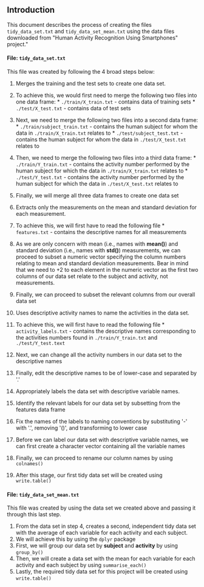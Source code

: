 ## Introduction
This document describes the process of creating the files `tidy_data_set.txt` and `tidy_data_set_mean.txt` using the data files downloaded from "Human Activity Recognition Using Smartphones" project."

#### File: `tidy_data_set.txt`
This file was created by following the 4 broad steps below:

1. Merges the training and the test sets to create one data set.
  1. To achieve this, we would first need to merge the following two files into one data frame:
    * `./train/X_train.txt` - contains data of training sets
    * `./test/X_test.txt` - contains data of test sets
  2. Next, we need to merge the following two files into a second data frame:
    * `./train/subject_train.txt` - contains the human subject for whom the data in `./train/X_train.txt` relates to
    * `./test/subject_test.txt` - contains the human subject for whom the data in `./test/X_test.txt` relates to
  3. Then, we need to merge the following two files into a third data frame:
    * `./train/Y_train.txt` - contains the activity number performed by the human subject for which the data in `./train/X_train.txt` relates to
    * `./test/Y_test.txt` - contains the activity number performed by the human subject for which the data in `./test/X_test.txt` relates to
  4. Finally, we will merge all three data frames to create one data set
    
2. Extracts only the measurements on the mean and standard deviation for each 
measurement.
  1. To achieve this, we will first have to read the following file
    * `features.txt` - contains the descriptive names for all measurements
  2. As we are only concern with mean (i.e., names with __mean()__) and standard deviation (i.e., names with __std()__) measurements, we can proceed to subset a numeric vector specifying the column numbers relating to mean and standard deviation measurements. Bear in mind that we need to +2 to each element in the numeric vector as the first two columns of our data set relate to the subject and activity, not measurements.
  3. Finally, we can proceed to subset the relevant columns from our overall data set
          
3. Uses descriptive activity names to name the activities in the data set.
  1. To achieve this, we will first have to read the following file
    * `activity_labels.txt` - contains the descriptive names corresponding to the activities numbers found in `./train/Y_train.txt` and `./test/Y_test.text`
  2. Next, we can change all the activity numbers in our data set to the descriptive names
  3. Finally, edit the descriptive names to be of lower-case and separated by '.'

4. Appropriately labels the data set with descriptive variable names.
  1. Identify the relevant labels for our data set by subsetting from the features data frame
  2. Fix the names of the labels to naming conventions by substituting '-' with '.', removing '()', and transforming to lower case
  3. Before we can label our data set with descriptive variable names, we can first create a character vector containing all the variable names
  4. Finally, we can proceed to rename our column names by using `colnames()`
  5. After this stage, our first tidy data set will be created using `write.table()`

#### File: `tidy_data_set_mean.txt`
This file was created by using the data set we created above and passing it through this last step.

1. From the data set in step 4, creates a second, independent tidy data set with 
the average of each variable for each activity and each subject.
  1. We will achieve this by using the `dplyr` package
  2. First, we will group our data set by __subject__ and __activity__ by using `group_by()`
  3. Then, we will create a data set with the mean for each variable for each activity and each subject by using `summarise_each()`
  4. Lastly, the required tidy data set for this project will be created using `write.table()`
